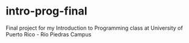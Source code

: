 # intro-prog-final
Final project for my Introduction to Programming class at University of Puerto Rico - Río Piedras Campus
